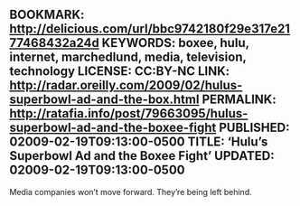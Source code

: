 BOOKMARK: http://delicious.com/url/bbc9742180f29e317e2177468432a24d
KEYWORDS: boxee, hulu, internet, marchedlund, media, television, technology
LICENSE: CC:BY-NC
LINK: http://radar.oreilly.com/2009/02/hulus-superbowl-ad-and-the-box.html
PERMALINK: http://ratafia.info/post/79663095/hulus-superbowl-ad-and-the-boxee-fight
PUBLISHED: 02009-02-19T09:13:00-0500
TITLE: ‘Hulu’s Superbowl Ad and the Boxee Fight’
UPDATED: 02009-02-19T09:13:00-0500
--
Media companies won’t move forward. They’re being left behind.
